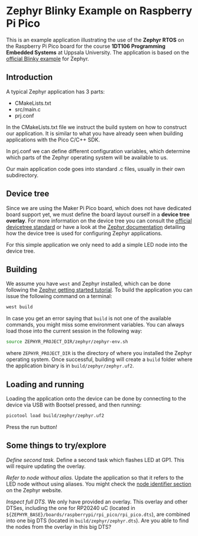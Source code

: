 # Zephyr Blinky Example on Raspberry Pi Pico 

This is an example application illustrating the use of the **Zephyr RTOS** on the Raspberry Pi Pico board for the course **1DT106 Programming Embedded Systems** at Uppsala University.
The application is based on the [official Blinky example](https://github.com/zephyrproject-rtos/zephyr/tree/main/samples/basic/blinky) for Zephyr.

## Introduction 

A typical Zephyr application has 3 parts: 

- CMakeLists.txt 
- src/main.c 
- prj.conf 

In the CMakeLists.txt file we instruct the build system on how to construct our application.
It is similar to what you have already seen when building applications with the Pico C/C++ SDK. 

In prj.conf we can define different configuration variables, which determine which parts of the Zephyr operating system will be available to us. 

Our main application code goes into standard .c files, usually in their own subdirectory. 

## Device tree 

Since we are using the Maker Pi Pico board, which does not have dedicated board support yet, we must define the board layout ourself in a **device tree overlay**.
For more information on the device tree you can consult the [official devicetree standard](https://www.devicetree.org) or have a look at the [Zephyr documentation](https://docs.zephyrproject.org/latest/build/dts/index.html) detailing how the device tree is used for configuring Zephyr applications.

For this simple application we only need to add a simple LED node into the device tree.


## Building 

We assume you have `west` and Zephyr installed, which can be done following the [Zephyr getting started tutorial](https://docs.zephyrproject.org/latest/develop/getting_started/index.html).
To build the application you can issue the following command on a terminal: 

```bash 
west build 
```

In case you get an error saying that `build` is not one of the available commands, you might miss some environment variables. You can always load those into the current session in the following way: 

```bash 
source ZEPHYR_PROJECT_DIR/zephyr/zephyr-env.sh 
``` 

where `ZEPHYR_PROJECT_DIR` is the directory of where you installed the Zephyr operating system.
Once successful, building will create a `build` folder where the application binary is in `build/zephyr/zephyr.uf2`.

## Loading and running

Loading the application onto the device can be done by connecting to the device via USB with Bootsel pressed, and then running:

```bash
picotool load build/zephyr/zephyr.uf2 
```

Press the run button!

## Some things to try/explore

*Define second task.* 
Define a second task which flashes LED at GP1.
This will require updating the overlay.

*Refer to node without alias.* 
Update the application so that it refers to the LED node without using aliases.
You might check the [node identifier section](https://docs.zephyrproject.org/latest/build/dts/api-usage.html#node-identifiers) on the Zephyr website.

*Inspect full DTS.* 
We only have provided an overlay.
This overlay and other DTSes, including the one for RP20240 uC (located in `${ZEPHYR_BASE}/boards/raspberrypi/rpi_pico/rpi_pico.dts`), 
are combined into one big DTS (located in `build/zephyr/zephyr.dts`).
Are you able to find the nodes from the overlay in this big DTS?
